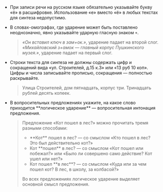 * При записи речи на русском языке обязательно указывайте букву «ё» в расшифровке. Использование «е» вместо «ё» в любых текстах для синтеза недопустимо. 
* В словах-омографах, где ударение может быть поставлено неоднозначно, явно указывайте ударную гласную знаком `+`.
   > _«Он вставил ключ в зам+ок.»_, ударение падает на второй слог.
   > _«Михайловский з+амок — главный корпус Пушкинского музея.»_, ударение падает на первый слог.

* Строки текста для синтеза не должны содержать цифр и сокращений вида «ул. Строителей, д.15 к.3» или «13 руб 10 коп». Цифры и числа записывайте прописью, сокращения — полностью раскрывайте.
   > Улица Строителей, дом пятнадцать, корпус три.
   > Тринадцать рублей десять копеек.

* В вопросительных предложениях укажите, на какое слово приходится \*\*логическое ударение\*\* — вопросительная интонация предложения.

   > Предложение «Кот пошел в лес?» можно прочитать тремя разными способами:
   > * \*\*Кот\*\* пошел в лес? — со смыслом «Кто пошел в лес? Это был действительно кот?»
   > * Кот \*\*пошел\*\* в лес? — со смыслом «Кот пошел или побежал?» или «Было ли совершено само действие? Кот ушел или нет?»
   > * Кот пошел \*\*в лес\*\*? — со смыслом «Куда или за чем пошел кот? В лес, в школу, за колбасой?»
   >
   > Во всех предложениях логическое ударение выделяет основной смысл предложения.
